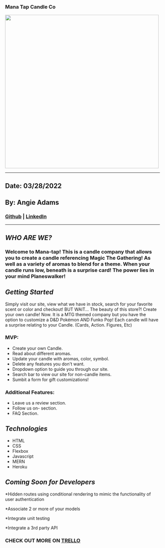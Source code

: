 ### Mana Tap Candle Co


<img src="https://user-images.githubusercontent.com/100215186/160302677-f4d71930-644f-45ba-a680-efd717d1d804.jpg" width="500">

***
## Date: 03/28/2022

## By: Angie Adams

 ### [Github](https://github.com/angieadams68) |  [LinkedIn](https://www.linkedin.com/in/aqsa-saleheen/)
 ***
 


 ## ***WHO ARE WE?***
 ### Welcome to Mana-tap! This is a candle company that allows you to create a candle referencing Magic The Gathering! As well as a variety of aromas to blend for a theme. When your candle runs low, beneath is a surprise card! The power lies in your mind Planeswalker! 
 
 
 ## ***Getting Started***
 Simply visit our site, view what we have in stock, search for your favorite scent or color and checkout! BUT WAIT... The beauty of this store?! Create your own candle! Now. It is a MTG themed company but you have the option to customize a D&D Pokémon AND Funko Pop! Each candle will have a surprise relating to your Candle. (Cards, Action. Figures, Etc)
 

### MVP:
  * Create your own Candle.
  * Read about different aromas.
  * Update your candle with aromas, color, symbol.
  * Delete any features you don't want.
  * Dropdown option to guide you through our site.
  * Search bar to view our site for non-candle items.
  * Sumbit a form for gift customizations!

 ### Additional Features:
* Leave us a review section.
* Follow us on- section.
* FAQ Section. 



  
 ## ***Technologies***
 * HTML
 * CSS
 * Flexbox
 * Javascript
 * MERN
 * Heroku


## ***Coming Soon for Developers***
*Hidden routes using conditional rendering to mimic the functionality of user authentication


*Associate 2 or more of your models


*Integrate unit testing


*Integrate a 3rd party API


### **CHECK OUT MORE ON [TRELLO](https://trello.com/b/WG8frwte/candle-website-p-2)**

